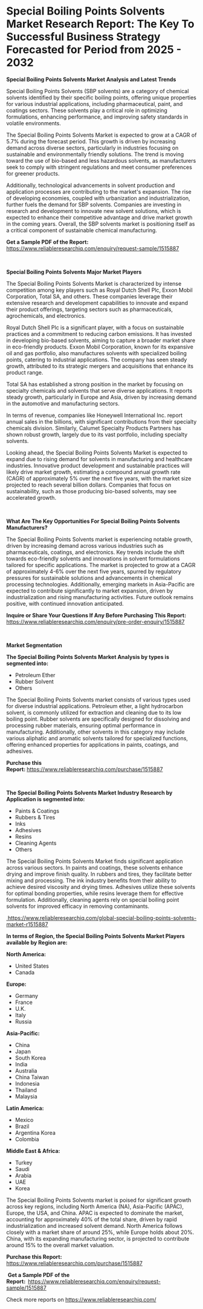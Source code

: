 <p><h1>Special Boiling Points Solvents Market Research Report: The Key To Successful Business Strategy Forecasted for Period from 2025 - 2032</h1></p><p><strong>Special Boiling Points Solvents Market Analysis and Latest Trends</strong></p>
<p><p>Special Boiling Points Solvents (SBP solvents) are a category of chemical solvents identified by their specific boiling points, offering unique properties for various industrial applications, including pharmaceutical, paint, and coatings sectors. These solvents play a critical role in optimizing formulations, enhancing performance, and improving safety standards in volatile environments.</p><p>The Special Boiling Points Solvents Market is expected to grow at a CAGR of 5.7% during the forecast period. This growth is driven by increasing demand across diverse sectors, particularly in industries focusing on sustainable and environmentally friendly solutions. The trend is moving toward the use of bio-based and less hazardous solvents, as manufacturers seek to comply with stringent regulations and meet consumer preferences for greener products. </p><p>Additionally, technological advancements in solvent production and application processes are contributing to the market's expansion. The rise of developing economies, coupled with urbanization and industrialization, further fuels the demand for SBP solvents. Companies are investing in research and development to innovate new solvent solutions, which is expected to enhance their competitive advantage and drive market growth in the coming years. Overall, the SBP solvents market is positioning itself as a critical component of sustainable chemical manufacturing.</p></p>
<p><strong>Get a Sample PDF of the Report:&nbsp;</strong> <a href="https://www.reliableresearchiq.com/enquiry/request-sample/1515887?utm_campaign=3279&utm_medium=2&utm_source=Github&utm_content=ia&utm_term=29032025&utm_id=special-boiling-points-solvents">https://www.reliableresearchiq.com/enquiry/request-sample/1515887</a></p>
<p>&nbsp;</p>
<p><strong>Special Boiling Points Solvents Major Market Players</strong></p>
<p><p>The Special Boiling Points Solvents Market is characterized by intense competition among key players such as Royal Dutch Shell Plc, Exxon Mobil Corporation, Total SA, and others. These companies leverage their extensive research and development capabilities to innovate and expand their product offerings, targeting sectors such as pharmaceuticals, agrochemicals, and electronics.</p><p>Royal Dutch Shell Plc is a significant player, with a focus on sustainable practices and a commitment to reducing carbon emissions. It has invested in developing bio-based solvents, aiming to capture a broader market share in eco-friendly products. Exxon Mobil Corporation, known for its expansive oil and gas portfolio, also manufactures solvents with specialized boiling points, catering to industrial applications. The company has seen steady growth, attributed to its strategic mergers and acquisitions that enhance its product range.</p><p>Total SA has established a strong position in the market by focusing on specialty chemicals and solvents that serve diverse applications. It reports steady growth, particularly in Europe and Asia, driven by increasing demand in the automotive and manufacturing sectors.</p><p>In terms of revenue, companies like Honeywell International Inc. report annual sales in the billions, with significant contributions from their specialty chemicals division. Similarly, Calumet Specialty Products Partners has shown robust growth, largely due to its vast portfolio, including specialty solvents.</p><p>Looking ahead, the Special Boiling Points Solvents Market is expected to expand due to rising demand for solvents in manufacturing and healthcare industries. Innovative product development and sustainable practices will likely drive market growth, estimating a compound annual growth rate (CAGR) of approximately 5% over the next five years, with the market size projected to reach several billion dollars. Companies that focus on sustainability, such as those producing bio-based solvents, may see accelerated growth.</p></p>
<p>&nbsp;</p>
<p><strong>What Are The Key Opportunities For Special Boiling Points Solvents Manufacturers?</strong></p>
<p><p>The Special Boiling Points Solvents market is experiencing notable growth, driven by increasing demand across various industries such as pharmaceuticals, coatings, and electronics. Key trends include the shift towards eco-friendly solvents and innovations in solvent formulations tailored for specific applications. The market is projected to grow at a CAGR of approximately 4-6% over the next five years, spurred by regulatory pressures for sustainable solutions and advancements in chemical processing technologies. Additionally, emerging markets in Asia-Pacific are expected to contribute significantly to market expansion, driven by industrialization and rising manufacturing activities. Future outlook remains positive, with continued innovation anticipated.</p></p>
<p><strong>Inquire or Share Your Questions If Any Before Purchasing This Report:</strong> <a href="https://www.reliableresearchiq.com/enquiry/pre-order-enquiry/1515887?utm_campaign=3279&utm_medium=2&utm_source=Github&utm_content=ia&utm_term=29032025&utm_id=special-boiling-points-solvents">https://www.reliableresearchiq.com/enquiry/pre-order-enquiry/1515887</a></p>
<p>&nbsp;</p>
<p><strong>Market Segmentation</strong></p>
<p><strong>The Special Boiling Points Solvents Market Analysis by types is segmented into:</strong></p>
<p><ul><li>Petroleum Ether</li><li>Rubber Solvent</li><li>Others</li></ul></p>
<p><p>The Special Boiling Points Solvents market consists of various types used for diverse industrial applications. Petroleum ether, a light hydrocarbon solvent, is commonly utilized for extraction and cleaning due to its low boiling point. Rubber solvents are specifically designed for dissolving and processing rubber materials, ensuring optimal performance in manufacturing. Additionally, other solvents in this category may include various aliphatic and aromatic solvents tailored for specialized functions, offering enhanced properties for applications in paints, coatings, and adhesives.</p></p>
<p><strong>Purchase this Report:&nbsp;</strong><a href="https://www.reliableresearchiq.com/purchase/1515887?utm_campaign=3279&utm_medium=2&utm_source=Github&utm_content=ia&utm_term=29032025&utm_id=special-boiling-points-solvents">https://www.reliableresearchiq.com/purchase/1515887</a></p>
<p>&nbsp;</p>
<p><strong>The Special Boiling Points Solvents Market Industry Research by Application is segmented into:</strong></p>
<p><ul><li>Paints & Coatings</li><li>Rubbers & Tires</li><li>Inks</li><li>Adhesives</li><li>Resins</li><li>Cleaning Agents</li><li>Others</li></ul></p>
<p><p>The Special Boiling Points Solvents Market finds significant application across various sectors. In paints and coatings, these solvents enhance drying and improve finish quality. In rubbers and tires, they facilitate better mixing and processing. The ink industry benefits from their ability to achieve desired viscosity and drying times. Adhesives utilize these solvents for optimal bonding properties, while resins leverage them for effective formulation. Additionally, cleaning agents rely on special boiling point solvents for improved efficacy in removing contaminants.</p></p>
<p><a href="https://www.reliableresearchiq.com/global-special-boiling-points-solvents-market-r1515887?utm_campaign=3279&utm_medium=2&utm_source=Github&utm_content=ia&utm_term=29032025&utm_id=special-boiling-points-solvents">&nbsp;https://www.reliableresearchiq.com/global-special-boiling-points-solvents-market-r1515887</a></p>
<p><strong>In terms of Region, the Special Boiling Points Solvents Market Players available by Region are:</strong></p>
<p>
    <p> <strong> North America: </strong>
        <ul>
            <li>United States</li>
            <li>Canada</li>
        </ul>
        </p> 
    <p> <strong> Europe: </strong>
        <ul>
            <li>Germany</li>
            <li>France</li>
            <li>U.K.</li>
            <li>Italy</li>
            <li>Russia</li>
        </ul>
        </p> 
    <p> <strong> Asia-Pacific: </strong>
        <ul>
            <li>China</li>
            <li>Japan</li>
            <li>South Korea</li>
            <li>India</li>
            <li>Australia</li>
            <li>China Taiwan</li>
            <li>Indonesia</li>
            <li>Thailand</li>
            <li>Malaysia</li>
        </ul>
        </p> 
    <p> <strong> Latin America: </strong>
        <ul>
            <li>Mexico</li>
            <li>Brazil</li>
            <li>Argentina Korea</li>
            <li>Colombia</li>
        </ul>
        </p> 
    <p> <strong> Middle East & Africa: </strong>
        <ul>
            <li>Turkey</li>
            <li>Saudi</li>
            <li>Arabia</li>
            <li>UAE</li>
            <li>Korea</li>
        </ul>
    </p>
    </p>
<p><p>The Special Boiling Points Solvents market is poised for significant growth across key regions, including North America (NA), Asia-Pacific (APAC), Europe, the USA, and China. APAC is expected to dominate the market, accounting for approximately 40% of the total share, driven by rapid industrialization and increased solvent demand. North America follows closely with a market share of around 25%, while Europe holds about 20%. China, with its expanding manufacturing sector, is projected to contribute around 15% to the overall market valuation.</p></p>
<p><strong>Purchase this Report: </strong><a href="https://www.reliableresearchiq.com/purchase/1515887?utm_campaign=3279&utm_medium=2&utm_source=Github&utm_content=ia&utm_term=29032025&utm_id=special-boiling-points-solvents">https://www.reliableresearchiq.com/purchase/1515887</a></p>
<p>&nbsp;<strong>Get a Sample PDF of the Report:&nbsp;&nbsp;</strong><a href="https://www.reliableresearchiq.com/enquiry/request-sample/1515887?utm_campaign=3279&utm_medium=2&utm_source=Github&utm_content=ia&utm_term=29032025&utm_id=special-boiling-points-solvents">https://www.reliableresearchiq.com/enquiry/request-sample/1515887</a></p>
<p><strong></strong></p>
<p>Check more reports on <a href="https://www.reliableresearchiq.com/?utm_campaign=3279&utm_medium=2&utm_source=Github&utm_content=ia&utm_term=29032025&utm_id=special-boiling-points-solvents">https://www.reliableresearchiq.com/</a></p>